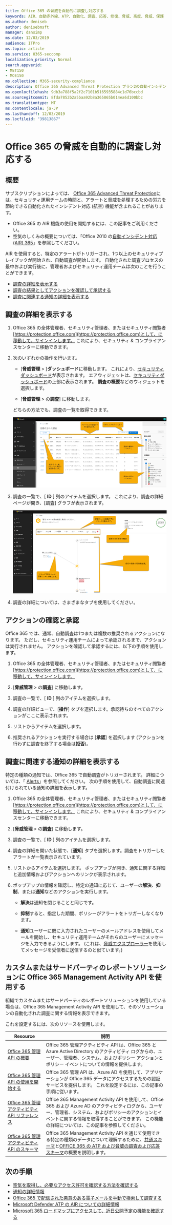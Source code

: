 ```yaml
---
title: Office 365 の脅威を自動的に調査し対応する
keywords: AIR、自動赤外線、ATP、自動化、調査、応答、修復、脅威、高度、脅威、保護
ms.author: deniseb
author: denisebmsft
manager: dansimp
ms.date: 12/03/2019
audience: ITPro
ms.topic: article
ms.service: O365-seccomp
localization_priority: Normal
search.appverid:
- MET150
- MOE150
ms.collection: M365-security-compliance
description: Office 365 Advanced Threat Protection プラン2の自動インシデント対応機能の使用を開始します。
ms.openlocfilehash: 9db3a788f5a2f2c7101b5165935884c1d76bccbd
ms.sourcegitcommit: 8fda7852b2a5baa92b8a365865b014ea6d100bbc
ms.translationtype: MT
ms.contentlocale: ja-JP
ms.lasthandoff: 12/03/2019
ms.locfileid: "39813867"
---
```

# <a name="automatically-investigate-and-respond-to-threats-in-office-365"></a>Office 365 の脅威を自動的に調査し対応する

## <a name="overview"></a>概要

サブスクリプションによっては、 [Office 365 Advanced Threat Protection](office-365-atp.md)には、セキュリティ運用チームの時間と、アラートと脅威を処理するための労力を節約できる自動化されたインシデント対応 (航空) 機能が含まれることがあります。

- Office 365 の AIR 機能の使用を開始するには、この記事をご利用ください。 
- 空気のしくみの概要については、「Office 2010 の[自動インシデント対応 (AIR) 365](automated-investigation-response-office.md)」を参照してください。

AIR を使用すると、特定のアラートがトリガーされ、1つ以上のセキュリティプレイブックが開始され、自動調査が開始します。 自動化された調査プロセスの最中および実行後に、管理者およびセキュリティ運用チームは次のことを行うことができます。

- [調査の詳細を表示する](#view-details-of-an-investigation)
- [調査の結果としてアクションを確認して承認する](#review-and-approve-actions) 
- [調査に関連する通知の詳細を表示する](#view-details-about-an-alert-related-to-an-investigation)

## <a name="view-details-of-an-investigation"></a>調査の詳細を表示する

1. Office 365 の全体管理者、セキュリティ管理者、またはセキュリティ閲覧者[https://protection.office.com](https://protection.office.com)として、に移動して、サインインします。 これにより、セキュリティ & コンプライアンスセンターに移動できます。

2. 次のいずれかの操作を行います。

    - [**脅威管理** > ]**ダッシュボード**に移動します。 これにより、[セキュリティダッシュボード](security-dashboard.md)が表示されます。 エアウィジェットは、[セキュリティダッシュボード](security-dashboard.md)の上部に表示されます。 **調査の概要**などのウィジェットを選択します。

    - [**脅威管理** > の**調査**] に移動します。 

    どちらの方法でも、調査の一覧を取得できます。

    ![AIR のメインの調査ページ](../media/air-maininvestigationpage.png) 

3. 調査の一覧で、[ **ID** ] 列のアイテムを選択します。 これにより、調査の詳細ページが開き、[調査] グラフが表示されます。

    ![ARI の [調査グラフ] ページ](../media/air-investigationgraphpage.png)

4. 調査の詳細については、さまざまなタブを使用してください。

## <a name="review-and-approve-actions"></a>アクションの確認と承認

Office 365 では、通常、自動調査は1つまたは複数の推奨されるアクションになります。 ただし、セキュリティ運用チームによって承認されるまで、アクションは実行されません。 アクションを確認して承認するには、以下の手順を使用します。

1. Office 365 の全体管理者、セキュリティ管理者、またはセキュリティ閲覧者[https://protection.office.com](https://protection.office.com)として、に移動して、サインインします。 

2. [**脅威管理** > の**調査**] に移動します。

3. 調査の一覧で、[ **ID** ] 列のアイテムを選択します。 

3. 調査の詳細ビューで、[**操作**] タブを選択します。承認待ちのすべてのアクションがここに表示されます。

4. リストからアイテムを選択します。

5. 推奨されるアクションを実行する場合は [**承認**] を選択します (アクションを行わずに調査を終了する場合は**拒否**)。

## <a name="view-details-about-an-alert-related-to-an-investigation"></a>調査に関連する通知の詳細を表示する

特定の種類の通知では、Office 365 で自動調査がトリガーされます。 詳細については、「 [Alerts](automated-investigation-response-office.md#alerts)」を参照してください。 次の手順を使用して、自動調査に関連付けられている通知の詳細を表示します。

1. Office 365 の全体管理者、セキュリティ管理者、またはセキュリティ閲覧者[https://protection.office.com](https://protection.office.com)として、に移動して、サインインします。 これにより、セキュリティ & コンプライアンスセンターに移動できます。

2. [**脅威管理** > の**調査**] に移動します。

3. 調査の一覧で、[ **ID** ] 列のアイテムを選択します。 

4. 調査の詳細を開いた状態で、[**通知**] タブを選択します。調査をトリガーしたアラートが一覧表示されています。

5. リストからアイテムを選択します。 ポップアップが開き、通知に関する詳細と追加情報およびアクションへのリンクが表示されます。

6. ポップアップの情報を確認し、特定の通知に応じて、ユーザーの**解決**、**抑制**、または**通知**などのアクションを実行します。 

    - **解決**は通知を閉じることと同じです。
    
    - **抑制**すると、指定した期間、ポリシーがアラートをトリガーしなくなります。
    
    - **通知**ユーザーに既に入力されたユーザーのメールアドレスを使用してメールを開始し、セキュリティ運用チームがそれらのユーザーにメッセージを入力できるようにします。 (これは、[脅威エクスプローラー](threat-explorer.md)を使用してメッセージを受信者に送信するのと似ています。)  

## <a name="use-the-office-365-management-activity-api-for-custom-or-third-party-reporting-solutions"></a>カスタムまたはサードパーティのレポートソリューションに Office 365 Management Activity API を使用する

組織でカスタムまたはサードパーティのレポートソリューションを使用している場合は、Office 365 Management Activity API を使用して、そのソリューションの自動化された調査に関する情報を表示できます。

これを設定するには、次のリソースを使用します。

|Resource  |説明  |
|---------|---------|
|[Office 365 管理 API の概要](https://docs.microsoft.com/office/office-365-management-api/office-365-management-apis-overview)     |Office 365 管理アクティビティ API は、Office 365 と Azure Active Directory のアクティビティ ログからの、ユーザー、管理者、システム、およびポリシー アクションとポリシー イベントについての情報を提供します。         |
|[Office 365 管理 API の使用を開始する](https://docs.microsoft.com/office/office-365-management-api/get-started-with-office-365-management-apis)     |Office 365 管理 API は、Azure AD を使用して、アプリケーションが Office 365 データにアクセスするための認証サービスを提供します。 これを設定するには、この記事の手順に従います。          |
|[Office 365 管理アクティビティ API リファレンス](https://docs.microsoft.com/office/office-365-management-api/office-365-management-activity-api-reference)     |Office 365 Management Activity API を使用して、Office 365 および Azure AD のアクティビティログから、ユーザー、管理者、システム、およびポリシーのアクションとイベントに関する情報を取得することができます。 この機能の詳細については、この記事を参照してください。        |
|[Office 365 管理アクティビティ API のスキーマ](https://docs.microsoft.com/office/office-365-management-api/office-365-management-activity-api-schema)     |Office 365 Management Activity API を通じて使用できる特定の種類のデータについて理解するために、[共通スキーマ](https://docs.microsoft.com/office/office-365-management-api/office-365-management-activity-api-schema#common-schema)と[OFFICE 365 の ATP および脅威の調査および応答スキーマ](https://docs.microsoft.com/office/office-365-management-api/office-365-management-activity-api-schema#office-365-advanced-threat-protection-and-threat-investigation-and-response-schema)の概要を説明します。         |

## <a name="next-steps"></a>次の手順

- [空気を取得し、必要なアクセス許可を確認する方法を確認する](automated-investigation-response-office.md#how-to-get-air)
- [通知の詳細情報](../../compliance/alert-policies.md)
- [Office 365 で配信された悪意のある電子メールを手動で検索して調査する](investigate-malicious-email-that-was-delivered.md)
- [Microsoft Defender ATP の AIR についての詳細情報](https://docs.microsoft.com/windows/security/threat-protection/microsoft-defender-atp/automated-investigations)
- [Microsoft 365 ロードマップにアクセスして、近日公開予定の機能を確認する](https://www.microsoft.com/microsoft-365/roadmap?filters=)